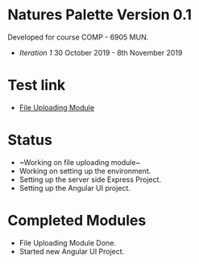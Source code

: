 # Natures Palette Version 0.1
Developed for course COMP - 6905 MUN. 
- *Iteration 1*  30 October 2019 - 8th November 2019
# Test link 

- [File Uploading Module](http://sc-5.cs.mun.ca)
# Status
- ~Working on file uploading module~
- Working on setting up the environment.
- Setting up the server side Express Project.
- Setting up the Angular UI project.

# Completed Modules
- File Uploading Module Done.
- Started new Angular UI Project.
